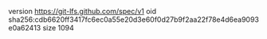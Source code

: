 version https://git-lfs.github.com/spec/v1
oid sha256:cdb6620ff3417fc6ec0a55e20d3e60f0d27b9f2aa22f78e4d6ea9093e0a62413
size 1094
